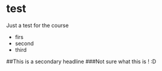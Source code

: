 test
====

Just a test for the course
* firs
* second
* third

##This is a secondary headline
###Not sure what this is ! :D
